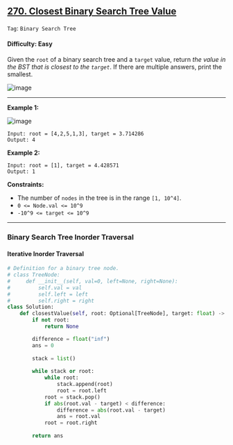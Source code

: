 ## [270. Closest Binary Search Tree Value](https://leetcode.com/problems/closest-binary-search-tree-value)

```Tag```: ```Binary Search Tree```

#### Difficulty: Easy

Given the ```root``` of a binary search tree and a ```target``` value, return _the value in the BST that is closest to the ```target```_. If there are multiple answers, print the smallest.

![image](https://user-images.githubusercontent.com/35042430/230703768-0bbc7309-fa3b-484b-974d-7ffd53db6527.png)

---

__Example 1:__

![image](https://assets.leetcode.com/uploads/2021/03/12/closest1-1-tree.jpg)
```
Input: root = [4,2,5,1,3], target = 3.714286
Output: 4
```

__Example 2:__
```
Input: root = [1], target = 4.428571
Output: 1
```

__Constraints:__

- The number of ```nodes``` in the tree is in the range ```[1, 10^4]```.
- ```0 <= Node.val <= 10^9```
- ```-10^9 <= target <= 10^9```

---

### Binary Search Tree Inorder Traversal

#### Iterative Inorder Traversal

```Python
# Definition for a binary tree node.
# class TreeNode:
#     def __init__(self, val=0, left=None, right=None):
#         self.val = val
#         self.left = left
#         self.right = right
class Solution:
    def closestValue(self, root: Optional[TreeNode], target: float) -> int:
        if not root:
            return None

        difference = float("inf")
        ans = 0
        
        stack = list()
        
        while stack or root:
            while root:
                stack.append(root)
                root = root.left
            root = stack.pop()
            if abs(root.val - target) < difference:
                difference = abs(root.val - target)
                ans = root.val
            root = root.right
        
        return ans
```

